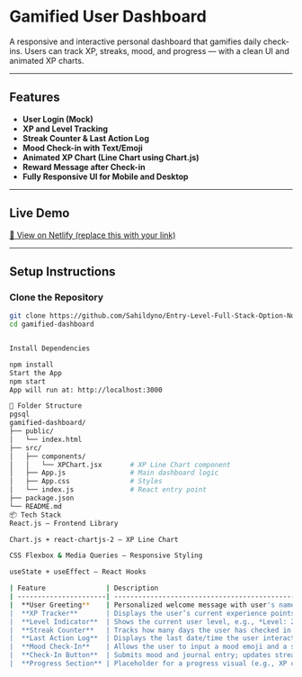 #  Gamified User Dashboard

A responsive and interactive personal dashboard that gamifies daily check-ins. Users can track XP, streaks, mood, and progress — with a clean UI and animated XP charts.

---

##  Features

- **User Login (Mock)**
- **XP and Level Tracking**
- **Streak Counter & Last Action Log**
- **Mood Check-in with Text/Emoji**
- **Animated XP Chart (Line Chart using Chart.js)**
- **Reward Message after Check-in**
- **Fully Responsive UI for Mobile and Desktop**

---

## Live Demo

[🔗 View on Netlify (replace this with your link)](https://your-project.netlify.app)

---

##  Setup Instructions

### Clone the Repository

```bash
git clone https://github.com/Sahildyno/Entry-Level-Full-Stack-Option-No.-01--Sahil_Gawade.git
cd gamified-dashboard


Install Dependencies

npm install
Start the App
npm start
App will run at: http://localhost:3000

🔧 Folder Structure
pgsql
gamified-dashboard/
├── public/
│   └── index.html
├── src/
│   ├── components/
│   │   └── XPChart.jsx       # XP Line Chart component
│   ├── App.js                # Main dashboard logic
│   ├── App.css               # Styles
│   └── index.js              # React entry point
├── package.json
└── README.md
📦 Tech Stack
React.js — Frontend Library

Chart.js + react-chartjs-2 — XP Line Chart

CSS Flexbox & Media Queries — Responsive Styling

useState + useEffect — React Hooks

| Feature               | Description                                                                   |
| ----------------------| ----------------------------------------------------------------------------- |
|  **User Greeting**    | Personalized welcome message with user's name (e.g., *Welcome, Sahil Gawade*) |
|  **XP Tracker**       | Displays the user’s current experience points (XP), e.g., *XP: 120*           |
|  **Level Indicator**  | Shows the current user level, e.g., *Level: 2*                                |
|  **Streak Counter**   | Tracks how many days the user has checked in consecutively                    |
|  **Last Action Log**  | Displays the last date/time the user interacted (e.g., mood check-in)         |
|  **Mood Check-In**    | Allows the user to input a mood emoji and a short journal entry               |
|  **Check-In Button**  | Submits mood and journal entry; updates streak and last action                |
|  **Progress Section** | Placeholder for a progress visual (e.g., XP chart, level bar, or timeline)    |
